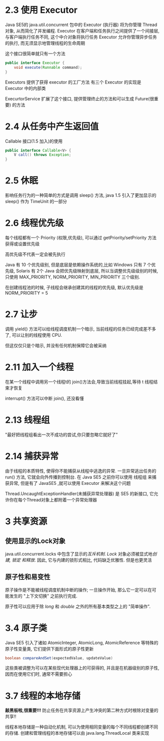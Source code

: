 # 2.3 使用 Executor

Java SE5的 java.util.concurrent 包中的 Executor (执行器) 将为你管理 Thread 对象, 从而简化了并发编程.
Executor 在客户端和任务执行之间提供了一个间接层, 与客户端执行任务不同, 这个中介对象将执行任务
Executor 允许你管理异步任务的执行, 而无须显示地管理线程的生命周期

这个接口很简单就只有一个方法

```java
public interface Executor {
    void execute(Runnable command);
}
```

Executors 提供了获得 executor 的工厂方法
有三个 Executor 的实现是 Executor 中的内部类

ExecurtorService 扩展了这个接口, 提供管理终止的方法和可以生成 Future(很重要) 的方法

# 2.4 从任务中产生返回值

Callable 接口(1.5 加入)的使用

```java
public interface Callable<V> {
    V call() throws Exception;
}
```

# 2.5 休眠

影响任务行为的一种简单的方式是调用 sleep() 方法, java 1.5 引入了更加显示的sleep() 作为 TimeUnit 的一部分

# 2.6 线程优先级

每个线程都有一个 Priority (权限,优先级), 可以通过 getPriority/setPriority 方法获得或设置优先级

高优先级不代表一定会被先执行

Java 有 10 个优先级别, 但是底层是依赖操作系统的,比如 Windows 只有 7 个优先级, Solaris 有 2个 Java 会把优先级映射到底层,
所以当调整优先级级别的时候, 只使用 MAX_PRIORITY, NORM_PRIORITY, MIN_PRIORITY 三个级别.

在创建线程池的时候, 子线程会继承创建其的线程的优先级, 默认优先级是 NORM_PRIORITY = 5

# 2.7 让步

调用 yield() 方法可以给线程调度机制一个暗示, 当前线程的任务已经完成差不多了, 可以让别的线程使用 CPU.

但这仅仅只是个暗示, 并没有任何机制保障它会被采纳

# 2.11 加入一个线程

在某一个线程中调用另一个线程t的 join()方法会,导致当前线程挂起,等待 t 线程结束才恢复

interrupt() 方法可以中断 join(), 还没看懂

# 2.13 线程组

"最好把线程组看出一次不成功的尝试,你只要忽略它就好了"

# 2.14 捕获异常

由于线程的本质特性, 使得你不能捕获从线程中逃逸的异常. 一旦异常逃出任务的 run() 方法, 它就会向外传播到控制台.
在 Java SE5 之前你可以使用 线程组 来捕获异常, 但是有了 JavaSE5 ,就可以使用 Executor 来解决这个问题

Thread.UncaughtExceptionHandler(未捕获异常处理器) 是 SE5 的新接口, 它允许你在每个Thread对象上都附着一个异常处理器

# 3 共享资源

使用显示的Lock对象
---
java.util.concurrent.locks 中包含了显示的*互斥机制*.
*Lock* 对象必须被显式地*创建, 锁定 和释放*.
因此, 它与内建的锁形式相比, 代码缺乏优雅性. 但是也更灵活

原子性和易变性
---
原子操作是不能被线程调度机制中断的操作; 一旦操作开始, 那么它一定可以在可能发生的 "上下文切换" 之前执行完成.

原子性可以应用于除 *long* 和 *double* 之外的所有基本类型之上的 "简单操作".

# 3.4 原子类

Java SE5 引入了诸如 AtomicInteger, AtomicLong, AtomicReference 等特殊的原子性变量类, 它们提供下面形式的原子性更新

```java
boolean compareAndSet(expectedValue, updateValue)
```

这些类被调整为可以在某些现代处理器上的可获得的, 并且是在机器级别的原子性, 因而在使用它们时, 通常不需要担心

# 3.7 线程的本地存储

**敲黑板啦,很重要!!!**
防止任务在共享资源上产生冲突的第二种方式时根除对变量的共享!!

线程本地存储是一种自动化机制, 可以为使用相同变量的每个不同线程都创建不同的存储.
创建和管理线程的本地存储可以由 java.lang.ThreadLocal 类来实现
